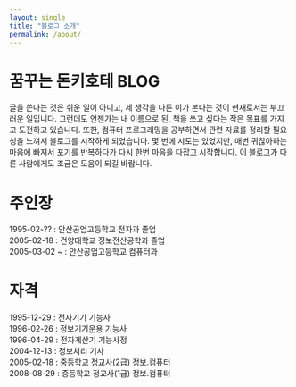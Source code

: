 ```yaml
---
layout: single
title: "블로그 소개"
permalink: /about/
---
```


# 꿈꾸는 돈키호테 BLOG 

글을 쓴다는 것은 쉬운 일이 아니고, 제 생각을 다른 이가 본다는 것이 현재로서는 부끄러운 일입니다. 그런데도 언젠가는 내 이름으로 된, 책을 쓰고 싶다는 작은 목표를 가지고 도전하고 있습니다. 또한, 컴퓨터 프로그래밍을 공부하면서 관련 자료를 정리할 필요성을 느껴서 블로그를 시작하게 되었습니다. 몇 번에 시도는 있었지만, 매번 귀찮아하는 마음에 빠져서 포기를 반복하다가 다시 한번 마음을 다잡고 시작합니다. 이 블로그가 다른 사람에게도 조금은 도움이 되길 바랍니다.

# 주인장

1995-02-?? : 안산공업고등학교 전자과 졸업  
2005-02-18 : 건양대학교 정보전산공학과 졸업    
2005-03-02 ~ : 안산공업고등학교 컴퓨터과   

# 자격
1995-12-29 : 전자기기 기능사  
1996-02-26 : 정보기기운용 기능사  
1996-04-29 : 전자계산기 기능사정  
2004-12-13 : 정보처리 기사  
2005-02-18 : 중등학교 정교사(2급) 정보.컴퓨터  
2008-08-29 : 중등학교 정교사(1급) 정보.컴퓨터  


